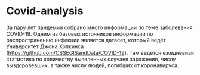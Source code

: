 # Covid-analysis
За пару лет пандемии собрано много информации по теме заболевания COVID-19. Одним из базовых источников информации по распространению инфекции является датасет, который ведёт Университет Джона Хопкинса (https://github.com/CSSEGISandData/COVID-19). Там ведется ежедневная статистика по количеству выявленных случаев заражения, числу выздоровевших, а также числу людей, погибших от коронавируса.
